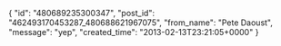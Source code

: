  {
   "id": "480689235300347",
   "post_id": "462493170453287_480688621967075",
   "from_name": "Pete Daoust",
   "message": "yep",
   "created_time": "2013-02-13T23:21:05+0000"
 }
